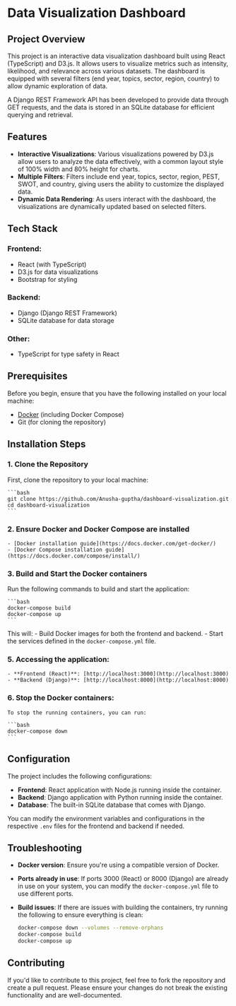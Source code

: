 # Data Visualization Dashboard

## Project Overview
This project is an interactive data visualization dashboard built using React (TypeScript) and D3.js. It allows users to visualize metrics such as intensity, likelihood, and relevance across various datasets. The dashboard is equipped with several filters (end year, topics, sector, region, country) to allow dynamic exploration of data.

A Django REST Framework API has been developed to provide data through GET requests, and the data is stored in an SQLite database for efficient querying and retrieval.

## Features
- **Interactive Visualizations**: Various visualizations powered by D3.js allow users to analyze the data effectively, with a common layout style of 100% width and 80% height for charts.
- **Multiple Filters**: Filters include end year, topics, sector, region, PEST, SWOT, and country, giving users the ability to customize the displayed data.
- **Dynamic Data Rendering**: As users interact with the dashboard, the visualizations are dynamically updated based on selected filters.

## Tech Stack

### Frontend:
- React (with TypeScript)
- D3.js for data visualizations
- Bootstrap for styling

### Backend:
- Django (Django REST Framework)
- SQLite database for data storage

### Other:
- TypeScript for type safety in React

## Prerequisites

Before you begin, ensure that you have the following installed on your local machine:

- [Docker](https://www.docker.com/products/docker-desktop) (including Docker Compose)
- Git (for cloning the repository)

## Installation Steps

### 1. Clone the Repository
First, clone the repository to your local machine:

    ```bash
    git clone https://github.com/Anusha-guptha/dashboard-visualization.git
    cd dashboard-visualization
    ```
    
### 2. Ensure Docker and Docker Compose are installed
    - [Docker installation guide](https://docs.docker.com/get-docker/)
    - [Docker Compose installation guide](https://docs.docker.com/compose/install/)
    
### 3. Build and Start the Docker containers
Run the following commands to build and start the application:

    ```bash
    docker-compose build
    docker-compose up
    ```

   This will:
    - Build Docker images for both the frontend and backend.
    - Start the services defined in the `docker-compose.yml` file.

### 5. Accessing the application:

    - **Frontend (React)**: [http://localhost:3000](http://localhost:3000)
    - **Backend (Django)**: [http://localhost:8000](http://localhost:8000)

### 6. Stop the Docker containers:

    To stop the running containers, you can run:

    ```bash
    docker-compose down
    ```

## Configuration

The project includes the following configurations:

- **Frontend**: React application with Node.js running inside the container.
- **Backend**: Django application with Python running inside the container.
- **Database**: The built-in SQLite database that comes with Django.

You can modify the environment variables and configurations in the respective `.env` files for the frontend and backend if needed.

## Troubleshooting

- **Docker version**: Ensure you're using a compatible version of Docker.
  
- **Ports already in use**: If ports 3000 (React) or 8000 (Django) are already in use on your system, you can modify the `docker-compose.yml` file to use different ports.

- **Build issues**: If there are issues with building the containers, try running the following to ensure everything is clean:

    ```bash
    docker-compose down --volumes --remove-orphans
    docker-compose build
    docker-compose up
    ```
## Contributing

If you'd like to contribute to this project, feel free to fork the repository and create a pull request. Please ensure your changes do not break the existing functionality and are well-documented.



